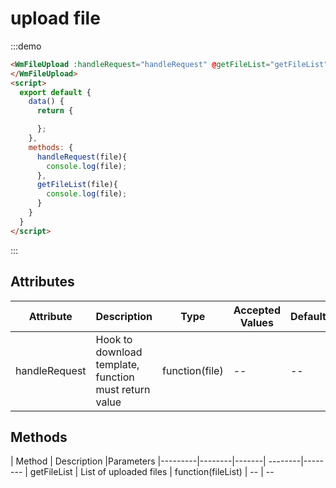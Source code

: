 # upload file

:::demo

```html
<WmFileUpload :handleRequest="handleRequest" @getFileList="getFileList" >
</WmFileUpload>
<script>
  export default {
    data() {
      return {

      };
    },
    methods: {
      handleRequest(file){
        console.log(file);
      },
      getFileList(file){
        console.log(file);
      }
    }
  }
</script>
```

:::

## Attributes

| Attribute | Description | Type | Accepted Values | Default
|---------|--------|-------| --------|--------
| handleRequest | Hook to download template, function must return value  | function(file) | -- | --

## Methods

| Method | Description |Parameters
|---------|--------|-------| --------|--------
| getFileList | List of uploaded files  | function(fileList) | -- | --
